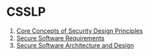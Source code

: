 # CSSLP

1. [Core Concepts of Security Design Principles](01_Secure_Software_Concepts.md)
2. [Secure Software Requirements](02_Secure_Software_Requirements.md)
3. [Secure Software Architecture and Design](03_Secure_Software_Architecture_and_Design.md)
